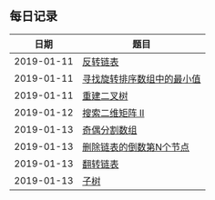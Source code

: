 ## 每日记录
| 日期       | 题目                                                                                                                                   |
| ---------- | -------------------------------------------------------------------------------------------------------------------------------------- |
| 2019-01-11 | [反转链表](https://leetcode.com/problems/reverse-linked-list/)                                                                         |
| 2019-01-11 | [寻找旋转排序数组中的最小值](https://www.lintcode.com/problem/find-minimum-in-rotated-sorted-array/description?_from=ladder&&fromId=6) |
| 2019-01-11 | [重建二叉树](https://www.lintcode.com/problem/construct-binary-tree-from-preorder-and-inorder-traversal/description)                   |
| 2019-01-12 | [搜索二维矩阵 II](https://www.lintcode.com/problem/search-a-2d-matrix-ii/description?_from=ladder&&fromId=6)                           |
| 2019-01-13 | [奇偶分割数组](https://www.lintcode.com/problem/partition-array-by-odd-and-even/description?_from=ladder&&fromId=6)                    |
| 2019-01-13 | [删除链表的倒数第N个节点](https://leetcode.com/problems/remove-nth-node-from-end-of-list/)                                             |
| 2019-01-13 | [翻转链表](https://www.lintcode.com/problem/reverse-linked-list/description?_from=ladder&&fromId=6)                                    |
| 2019-01-13 | [子树](https://www.lintcode.com/problem/subtree/description?_from=ladder&&fromId=6)                                                    | 
